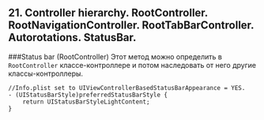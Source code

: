 
## 21. Controller hierarchy. RootController. RootNavigationController. RootTabBarController. Autorotations. StatusBar.

###Status bar (RootController)
Этот метод можно определить в `RootController` классе-контроллере и потом наследовать от него другие классы-контроллеры.
```objc
//Info.plist set to UIViewControllerBasedStatusBarAppearance = YES.
- (UIStatusBarStyle)preferredStatusBarStyle {
    return UIStatusBarStyleLightContent;
}
```










